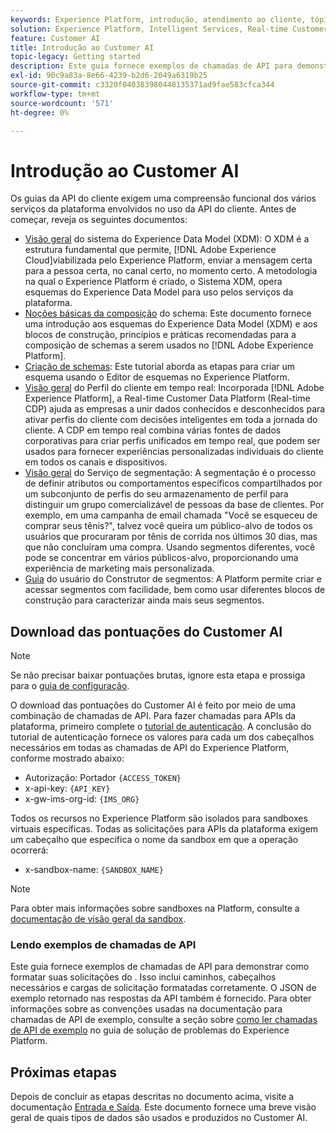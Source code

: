 ```yaml
---
keywords: Experience Platform, introdução, atendimento ao cliente, tópicos populares
solution: Experience Platform, Intelligent Services, Real-time Customer Data Platform
feature: Customer AI
title: Introdução ao Customer AI
topic-legacy: Getting started
description: Este guia fornece exemplos de chamadas de API para demonstrar como formatar suas solicitações do . Isso inclui caminhos, cabeçalhos necessários e cargas de solicitação formatadas corretamente.
exl-id: 90c9a83a-8e66-4239-b2d6-2049a6319b25
source-git-commit: c3320f040383980448135371ad9fae583cfca344
workflow-type: tm+mt
source-wordcount: '571'
ht-degree: 0%

---
```


# Introdução ao Customer AI

Os guias da API do cliente exigem uma compreensão funcional dos vários serviços da plataforma envolvidos no uso da API do cliente. Antes de começar, reveja os seguintes documentos:

- [Visão geral](../../xdm/home.md) do sistema do Experience Data Model (XDM): O XDM é a estrutura fundamental que permite,  [!DNL Adobe Experience Cloud]viabilizada pelo Experience Platform, enviar a mensagem certa para a pessoa certa, no canal certo, no momento certo. A metodologia na qual o Experience Platform é criado, o Sistema XDM, opera esquemas do Experience Data Model para uso pelos serviços da plataforma.
- [Noções básicas da composição](../../xdm/schema/composition.md) do schema: Este documento fornece uma introdução aos esquemas do Experience Data Model (XDM) e aos blocos de construção, princípios e práticas recomendadas para a composição de schemas a serem usados no  [!DNL Adobe Experience Platform].
- [Criação de schemas](../../xdm/tutorials/create-schema-ui.md): Este tutorial aborda as etapas para criar um esquema usando o Editor de esquemas no Experience Platform.
- [Visão geral](../../rtcdp/overview.md) do Perfil do cliente em tempo real: Incorporada  [!DNL Adobe Experience Platform], a Real-time Customer Data Platform (Real-time CDP) ajuda as empresas a unir dados conhecidos e desconhecidos para ativar perfis do cliente com decisões inteligentes em toda a jornada do cliente. A CDP em tempo real combina várias fontes de dados corporativas para criar perfis unificados em tempo real, que podem ser usados para fornecer experiências personalizadas individuais do cliente em todos os canais e dispositivos.
- [Visão geral](../../segmentation/home.md) do Serviço de segmentação: A segmentação é o processo de definir atributos ou comportamentos específicos compartilhados por um subconjunto de perfis do seu armazenamento de perfil para distinguir um grupo comercializável de pessoas da base de clientes. Por exemplo, em uma campanha de email chamada &quot;Você se esqueceu de comprar seus tênis?&quot;, talvez você queira um público-alvo de todos os usuários que procuraram por tênis de corrida nos últimos 30 dias, mas que não concluíram uma compra. Usando segmentos diferentes, você pode se concentrar em vários públicos-alvo, proporcionando uma experiência de marketing mais personalizada.
- [Guia](../../segmentation/tutorials/create-a-segment.md) do usuário do Construtor de segmentos: A Platform permite criar e acessar segmentos com facilidade, bem como usar diferentes blocos de construção para caracterizar ainda mais seus segmentos.

## Download das pontuações do Customer AI

>[!NOTE]
>
>Se não precisar baixar pontuações brutas, ignore esta etapa e prossiga para o [guia de configuração](./user-guide/configure.md).

O download das pontuações do Customer AI é feito por meio de uma combinação de chamadas de API. Para fazer chamadas para APIs da plataforma, primeiro complete o [tutorial de autenticação](https://www.adobe.com/go/platform-api-authentication-en). A conclusão do tutorial de autenticação fornece os valores para cada um dos cabeçalhos necessários em todas as chamadas de API do Experience Platform, conforme mostrado abaixo:

- Autorização: Portador `{ACCESS_TOKEN}`
- x-api-key: `{API_KEY}`
- x-gw-ims-org-id: `{IMS_ORG}`

Todos os recursos no Experience Platform são isolados para sandboxes virtuais específicas. Todas as solicitações para APIs da plataforma exigem um cabeçalho que especifica o nome da sandbox em que a operação ocorrerá:

- x-sandbox-name: `{SANDBOX_NAME}`

>[!NOTE]
>
>Para obter mais informações sobre sandboxes na Platform, consulte a [documentação de visão geral da sandbox](../../sandboxes/home.md).

### Lendo exemplos de chamadas de API

Este guia fornece exemplos de chamadas de API para demonstrar como formatar suas solicitações do . Isso inclui caminhos, cabeçalhos necessários e cargas de solicitação formatadas corretamente. O JSON de exemplo retornado nas respostas da API também é fornecido. Para obter informações sobre as convenções usadas na documentação para chamadas de API de exemplo, consulte a seção sobre [como ler chamadas de API de exemplo](../../landing/troubleshooting.md) no guia de solução de problemas do Experience Platform.

## Próximas etapas

Depois de concluir as etapas descritas no documento acima, visite a documentação [Entrada e Saída](./input-output.md). Este documento fornece uma breve visão geral de quais tipos de dados são usados e produzidos no Customer AI.
